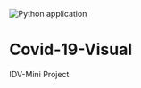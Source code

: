 ![Python application](https://github.com/aahad91/Covid-19-Visual/workflows/Python%20application/badge.svg)
# Covid-19-Visual
IDV-Mini Project
